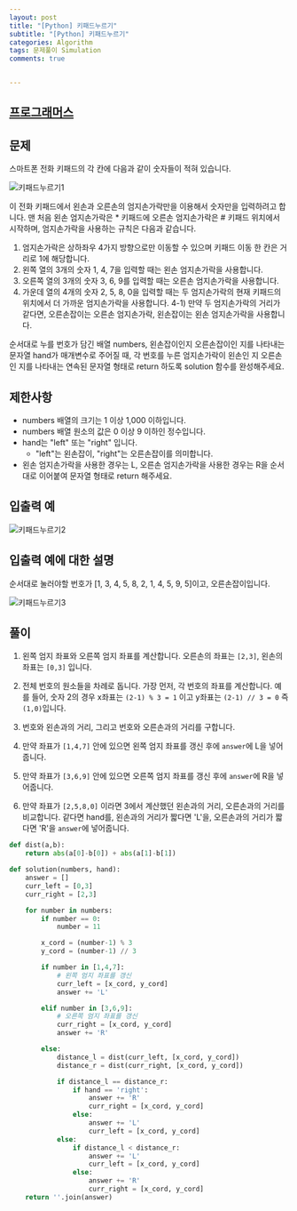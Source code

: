```yaml
---
layout: post
title: "[Python] 키패드누르기"
subtitle: "[Python] 키패드누르기"
categories: Algorithm
tags: 문제풀이 Simulation
comments: true


---
```

## [프로그래머스](https://programmers.co.kr/learn/courses/30/lessons/67256)

## 문제
스마트폰 전화 키패드의 각 칸에 다음과 같이 숫자들이 적혀 있습니다.

![키패드누르기1](https://yunsikus.github.io/assets/img/post_img/키패드누르기1.jpg)


이 전화 키패드에서 왼손과 오른손의 엄지손가락만을 이용해서 숫자만을 입력하려고 합니다.
맨 처음 왼손 엄지손가락은 * 키패드에 오른손 엄지손가락은 # 키패드 위치에서 시작하며, 엄지손가락을 사용하는 규칙은 다음과 같습니다.

1) 엄지손가락은 상하좌우 4가지 방향으로만 이동할 수 있으며 키패드 이동 한 칸은 거리로 1에 해당합니다.
2) 왼쪽 열의 3개의 숫자 1, 4, 7을 입력할 때는 왼손 엄지손가락을 사용합니다.
3) 오른쪽 열의 3개의 숫자 3, 6, 9를 입력할 때는 오른손 엄지손가락을 사용합니다.
4) 가운데 열의 4개의 숫자 2, 5, 8, 0을 입력할 때는 두 엄지손가락의 현재 키패드의 위치에서 더 가까운 엄지손가락을 사용합니다.
4-1) 만약 두 엄지손가락의 거리가 같다면, 오른손잡이는 오른손 엄지손가락, 왼손잡이는 왼손 엄지손가락을 사용합니다.

순서대로 누를 번호가 담긴 배열 numbers, 왼손잡이인지 오른손잡이인 지를 나타내는 문자열 hand가 매개변수로 주어질 때, 각 번호를 누른 엄지손가락이 왼손인 지 오른손인 지를 나타내는 연속된 문자열 형태로 return 하도록 solution 함수를 완성해주세요.

## 제한사항
- numbers 배열의 크기는 1 이상 1,000 이하입니다.
- numbers 배열 원소의 값은 0 이상 9 이하인 정수입니다.
- hand는 "left" 또는 "right" 입니다.
  - "left"는 왼손잡이, "right"는 오른손잡이를 의미합니다.
- 왼손 엄지손가락을 사용한 경우는 L, 오른손 엄지손가락을 사용한 경우는 R을 순서대로 이어붙여 문자열 형태로 return 해주세요.

## 입출력 예
![키패드누르기2](https://yunsikus.github.io/assets/img/post_img/키패드누르기2.jpg)

## 입출력 예에 대한 설명
순서대로 눌러야할 번호가 [1, 3, 4, 5, 8, 2, 1, 4, 5, 9, 5]이고, 오른손잡이입니다.

![키패드누르기3](https://yunsikus.github.io/assets/img/post_img/키패드누르기3.jpg)

## 풀이

1. 왼쪽 엄지 좌표와 오른쪽 엄지 좌표를 계산합니다. 오른손의 좌표는 `[2,3]`, 왼손의 좌표는 `[0,3]` 입니다.


2. 전체 번호의 원소들을 차례로 돕니다. 가장 먼저, 각 번호의 좌표를 계산합니다. 예를 들어, 숫자 2의 경우 x좌표는 `(2-1) % 3 = 1` 이고 y좌표는 `(2-1) // 3 = 0` 즉 `(1,0)`입니다.

3. 번호와 왼손과의 거리, 그리고 번호와 오른손과의 거리를 구합니다.

4. 만약 좌표가 `[1,4,7]` 안에 있으면 왼쪽 엄지 좌표를 갱신 후에 `answer`에 L을 넣어줍니다.

5. 만약 좌표가 `[3,6,9]` 안에 있으면 오른쪽 엄지 좌표를 갱신 후에 `answer`에 R을 넣어줍니다.

6. 만약 좌표가 `[2,5,8,0]` 이라면 3에서 계산했던 왼손과의 거리, 오른손과의 거리를 비교합니다. 같다면 hand를, 왼손과의 거리가 짧다면 'L'을, 오른손과의 거리가 짧다면 'R'을 `answer`에 넣어줍니다.


```python
def dist(a,b):
    return abs(a[0]-b[0]) + abs(a[1]-b[1])

def solution(numbers, hand):
    answer = []
    curr_left = [0,3]
    curr_right = [2,3]

    for number in numbers:
        if number == 0:
            number = 11

        x_cord = (number-1) % 3
        y_cord = (number-1) // 3

        if number in [1,4,7]:
            # 왼쪽 엄지 좌표를 갱신
            curr_left = [x_cord, y_cord]
            answer += 'L'

        elif number in [3,6,9]:
            # 오른쪽 엄지 좌표를 갱신
            curr_right = [x_cord, y_cord]
            answer += 'R'

        else:
            distance_l = dist(curr_left, [x_cord, y_cord])
            distance_r = dist(curr_right, [x_cord, y_cord])

            if distance_l == distance_r:
                if hand == 'right':
                    answer += 'R'
                    curr_right = [x_cord, y_cord]
                else:
                    answer += 'L'
                    curr_left = [x_cord, y_cord]
            else:
                if distance_l < distance_r:
                    answer += 'L'
                    curr_left = [x_cord, y_cord]
                else:
                    answer += 'R'
                    curr_right = [x_cord, y_cord]
    return ''.join(answer)
```
